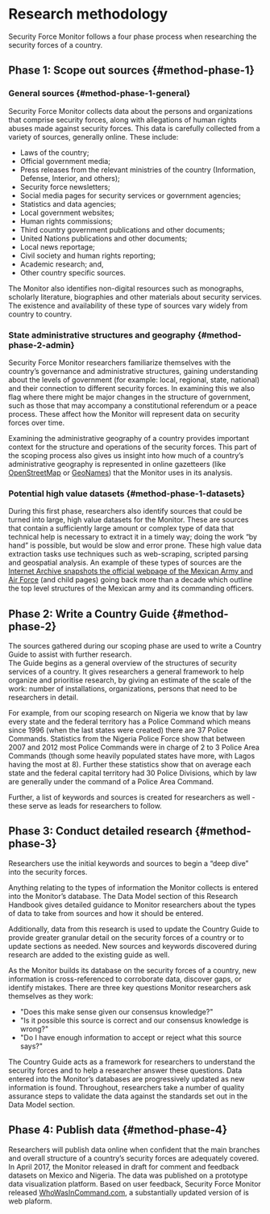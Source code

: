 # Research methodology

Security Force Monitor follows a four phase process when researching the security forces of a country.

## Phase 1: Scope out sources {#method-phase-1}

### General sources {#method-phase-1-general}

Security Force Monitor collects data about the persons and organizations that comprise security forces, along with allegations of human rights abuses made against security forces. This data is carefully collected from a variety of sources, generally online. These include:

* Laws of the country;
* Official government media;
* Press releases from the relevant ministries of the country \(Information, Defense, Interior, and others\);
* Security force newsletters;
* Social media pages for security services or government agencies;
* Statistics and data agencies;
* Local government websites;
* Human rights commissions;
* Third country government publications and other documents;
* United Nations publications and other documents;
* Local news reportage;
* Civil society and human rights reporting;
* Academic research; and,
* Other country specific sources.

The Monitor also identifies non-digital resources such as monographs, scholarly literature, biographies and other materials about security services. The existence and availability of these type of sources vary widely from country to country.

### State administrative structures and geography {#method-phase-2-admin}

Security Force Monitor researchers familiarize themselves with the country’s governance and administrative structures, gaining understanding about the levels of government \(for example: local, regional, state, national\) and their connection to different security forces. In examining this we also flag where there might be major changes in the structure of government, such as those that may accompany a constitutional referendum or a peace process. These affect how the Monitor will represent data on security forces over time.

Examining the administrative geography of a country provides important context for the structure and operations of the security forces. This part of the scoping process also gives us insight into how much of a country’s administrative geography is represented in online gazetteers \(like [OpenStreetMap](https://nominatim.openstreetmap.org/) or [GeoNames](https://www.geonames.org)\) that the Monitor uses in its analysis.

### Potential high value datasets {#method-phase-1-datasets}

During this first phase, researchers also identify sources that could be turned into large, high value datasets for the Monitor. These are sources that contain a sufficiently large amount or complex type of data that technical help is necessary to extract it in a timely way; doing the work “by hand” is possible, but would be slow and error prone. These high value data extraction tasks use techniques such as web-scraping, scripted parsing and geospatial analysis. An example of these types of sources are the [Internet Archive snapshots the official webpage of the Mexican Army and Air Force](https://web.archive.org/web/20050908175401/http://www.sedena.gob.mx/ejercito/comandancias/index.html) \(and child pages\) going back more than a decade which outline the top level structures of the Mexican army and its commanding officers.

## Phase 2: Write a Country Guide {#method-phase-2}

The sources gathered during our scoping phase are used to write a Country Guide to assist with further research.  
The Guide begins as a general overview of the structures of security services of a country. It gives researchers a general framework to help organize and prioritise research, by giving an estimate of the scale of the work: number of installations, organizations, persons that need to be researchers in detail.

For example, from our scoping research on Nigeria we know that by law every state and the federal territory has a Police Command which means since 1996 \(when the last states were created\) there are 37 Police Commands. Statistics from the Nigeria Police Force show that between 2007 and 2012 most Police Commands were in charge of 2 to 3 Police Area Commands \(though some heavily populated states have more, with Lagos having the most at 8\). Further these statistics show that on average each state and the federal capital territory had 30 Police Divisions, which by law are generally under the command of a Police Area Command.

Further, a list of keywords and sources is created for researchers as well - these serve as leads for researchers to follow.

## Phase 3: Conduct detailed research {#method-phase-3}

Researchers use the initial keywords and sources to begin a “deep dive” into the security forces.

Anything relating to the types of information the Monitor collects is entered into the Monitor’s database. The Data Model section of this Research Handbook gives detailed guidance to Monitor researchers about the types of data to take from sources and how it should be entered.

Additionally, data from this research is used to update the Country Guide to provide greater granular detail on the security forces of a country or to update sections as needed. New sources and keywords discovered during research are added to the existing guide as well.

As the Monitor builds its database on the security forces of a country, new information is cross-referenced to corroborate data, discover gaps, or identify mistakes. There are three key questions Monitor researchers ask themselves as they work:

* "Does this make sense given our consensus knowledge?"
* "Is it possible this source is correct and our consensus knowledge is wrong?"
* "Do I have enough information to accept or reject what this source says?"

The Country Guide acts as a framework for researchers to understand the security forces and to help a researcher answer these questions. Data entered into the Monitor’s databases are progressively updated as new information is found. Throughout, researchers take a number of quality assurance steps to validate the data against the standards set out in the Data Model section.

## Phase 4: Publish data {#method-phase-4}

Researchers will publish data online when confident that the main branches and overall structure of a country’s security forces are adequately covered. In April 2017, the Monitor released in draft for comment and feedback datasets on Mexico and Nigeria. The data was published on a prototype data visualization platform. Based on user feedback, Security Force Monitor released [WhoWasInCommand.com](https://whowasincommand.com),  a substantially updated version of is web plaform.

